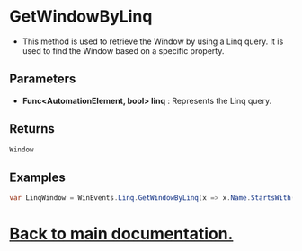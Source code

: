 # GetWindowByLinq

* This method is used to retrieve the Window by using a Linq query. It is used to find the Window based on a specific property. 

## Parameters

* **Func<AutomationElement, bool> linq** : Represents the Linq query.

## Returns

```csharp
Window
```

## Examples

```csharp
var LinqWindow = WinEvents.Linq.GetWindowByLinq(x => x.Name.StartsWith("Explorer"));
```

# [Back to main documentation.](https://github.com/ALaurian/Flanium/blob/main/Documentation/LibraryDB.md)
